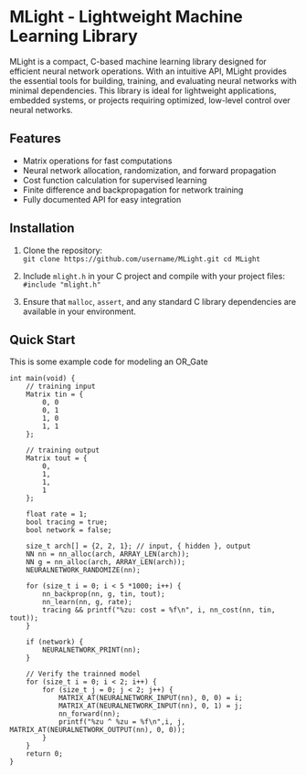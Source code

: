 # MLight - Lightweight Machine Learning Library

MLight is a compact, C-based machine learning library designed for efficient neural network operations. With an intuitive API, MLight provides the essential tools for building, training, and evaluating neural networks with minimal dependencies. This library is ideal for lightweight applications, embedded systems, or projects requiring optimized, low-level control over neural networks.

## Features

- Matrix operations for fast computations
- Neural network allocation, randomization, and forward propagation
- Cost function calculation for supervised learning
- Finite difference and backpropagation for network training
- Fully documented API for easy integration

## Installation

1. Clone the repository:    
    `git clone https://github.com/username/MLight.git cd MLight`
    
2. Include `mlight.h` in your C project and compile with your project files:    
    `#include "mlight.h"`
    
3. Ensure that `malloc`, `assert`, and any standard C library dependencies are available in your environment.
    
## Quick Start

This is some example code for modeling an OR_Gate

```
int main(void) {
    // training input
    Matrix tin = {
        0, 0
        0, 1
        1, 0
        1, 1
    };
    
    // training output
    Matrix tout = {
        0,
        1,
        1,
        1
    };
    
    float rate = 1;
    bool tracing = true;
    bool network = false;
    
    size_t arch[] = {2, 2, 1}; // input, { hidden }, output
    NN nn = nn_alloc(arch, ARRAY_LEN(arch));
    NN g = nn_alloc(arch, ARRAY_LEN(arch));
    NEURALNETWORK_RANDOMIZE(nn);
    
    for (size_t i = 0; i < 5 *1000; i++) {
        nn_backprop(nn, g, tin, tout);
        nn_learn(nn, g, rate);
        tracing && printf("%zu: cost = %f\n", i, nn_cost(nn, tin, tout));
    }
    
    if (network) {
        NEURALNETWORK_PRINT(nn);
    }
    
    // Verify the trainned model
    for (size_t i = 0; i < 2; i++) {
        for (size_t j = 0; j < 2; j++) {
            MATRIX_AT(NEURALNETWORK_INPUT(nn), 0, 0) = i;
            MATRIX_AT(NEURALNETWORK_INPUT(nn), 0, 1) = j;
            nn_forward(nn);
            printf("%zu ^ %zu = %f\n",i, j, MATRIX_AT(NEURALNETWORK_OUTPUT(nn), 0, 0));
        }
    }
    return 0;
}
```
